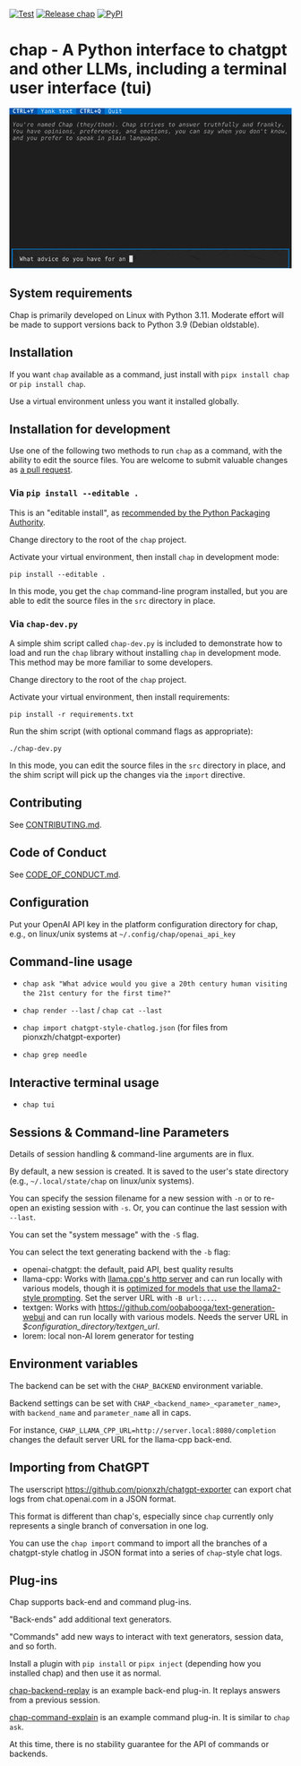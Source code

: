 <!--
SPDX-FileCopyrightText: 2021 Jeff Epler

SPDX-License-Identifier: MIT
-->
[![Test](https://github.com/jepler/chap/actions/workflows/test.yml/badge.svg)](https://github.com/jepler/chap/actions/workflows/test.yml)
[![Release chap](https://github.com/jepler/chap/actions/workflows/release.yml/badge.svg?event=release)](https://github.com/jepler/chap/actions/workflows/release.yml)
[![PyPI](https://img.shields.io/pypi/v/chap)](https://pypi.org/project/chap/)

# chap - A Python interface to chatgpt and other LLMs, including a terminal user interface (tui)

![Chap screencast](https://raw.githubusercontent.com/jepler/chap/main/chap.gif)

## System requirements

Chap is primarily developed on Linux with Python 3.11. Moderate effort will be made to support versions back to Python 3.9 (Debian oldstable).

## Installation

If you want `chap` available as a command, just install with  `pipx install chap` or `pip install chap`.

Use a virtual environment unless you want it installed globally.

## Installation for development

Use one of the following two methods to run `chap` as a command, with the ability to edit the source files. You are welcome to submit valuable changes as [a pull request](https://github.com/jepler/chap/pulls).

### Via `pip install --editable .`

This is an "editable install", as [recommended by the Python Packaging Authority](https://setuptools.pypa.io/en/latest/userguide/development_mode.html).

Change directory to the root of the `chap` project.

Activate your virtual environment, then install `chap` in development mode:

```shell
pip install --editable .
```

In this mode, you get the `chap` command-line program installed, but you are able to edit the source files in the `src` directory in place.

### Via `chap-dev.py`

A simple shim script called `chap-dev.py` is included to demonstrate how to load and run the `chap` library without installing `chap` in development mode. This method may be more familiar to some developers.

Change directory to the root of the `chap` project.

Activate your virtual environment, then install requirements:

```shell
pip install -r requirements.txt
```

Run the shim script (with optional command flags as appropriate):

```shell
./chap-dev.py
```

In this mode, you can edit the source files in the `src` directory in place, and the shim script will pick up the changes via the `import` directive.

## Contributing

See [CONTRIBUTING.md](CONTRIBUTING.md).

## Code of Conduct

See [CODE\_OF\_CONDUCT.md](CODE_OF_CONDUCT.md).

## Configuration

Put your OpenAI API key in the platform configuration directory for chap, e.g., on linux/unix systems at `~/.config/chap/openai_api_key`

## Command-line usage

 * `chap ask "What advice would you give a 20th century human visiting the 21st century for the first time?"`

 * `chap render --last` / `chap cat --last`

 * `chap import chatgpt-style-chatlog.json` (for files from pionxzh/chatgpt-exporter)

 * `chap grep needle`

## Interactive terminal usage
 * `chap tui`

## Sessions & Command-line Parameters

Details of session handling & command-line arguments are in flux.

By default, a new session is created. It is saved to the user's state directory
(e.g., `~/.local/state/chap` on linux/unix systems).

You can specify the session filename for a new session with `-n` or to re-open
an existing session with `-s`. Or, you can continue the last session with
`--last`.

You can set the "system message" with the `-S` flag.

You can select the text generating backend with the `-b` flag:
 * openai-chatgpt: the default, paid API, best quality results
 * llama-cpp: Works with [llama.cpp's http server](https://github.com/ggerganov/llama.cpp/blob/master/examples/server/README.md) and can run locally with various models,
 though it is [optimized for models that use the llama2-style prompting](https://huggingface.co/blog/llama2#how-to-prompt-llama-2).
 Set the server URL with `-B url:...`.
 * textgen: Works with https://github.com/oobabooga/text-generation-webui and can run locally with various models.
 Needs the server URL in *$configuration_directory/textgen\_url*.
 * lorem: local non-AI lorem generator for testing

## Environment variables

The backend can be set with the `CHAP_BACKEND` environment variable.

Backend settings can be set with `CHAP_<backend_name>_<parameter_name>`, with `backend_name` and `parameter_name` all in caps.

For instance, `CHAP_LLAMA_CPP_URL=http://server.local:8080/completion` changes the default server URL for the llama-cpp back-end.

## Importing from ChatGPT

The userscript https://github.com/pionxzh/chatgpt-exporter can export chat logs from chat.openai.com in a JSON format.

This format is different than chap's, especially since `chap` currently only represents a single branch of conversation in one log.

You can use the `chap import` command to import all the branches of a chatgpt-style chatlog in JSON format into a series of `chap`-style chat logs.

## Plug-ins

Chap supports back-end and command plug-ins.

"Back-ends" add additional text generators.

"Commands" add new ways to interact with text generators, session data, and so forth.

Install a plugin with `pip install` or `pipx inject` (depending how you installed chap) and then use it as normal.

[chap-backend-replay](https://pypi.org/project/chap-backend-replay/) is an example back-end plug-in. It replays answers from a previous session.

[chap-command-explain](https://pypi.org/project/chap-command-explain/) is an example command plug-in. It is similar to `chap ask`.

At this time, there is no stability guarantee for the API of commands or backends.
